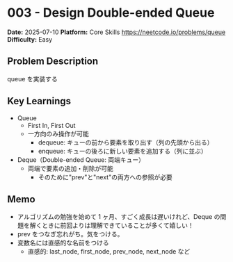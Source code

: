 # 003 - Design Double-ended Queue

**Date:** 2025-07-10
**Platform:** Core Skills https://neetcode.io/problems/queue
**Difficulty:** Easy

## Problem Description

queue を実装する

## Key Learnings

- Queue
  - First In, First Out
  - 一方向のみ操作が可能
    - dequeue: キューの前から要素を取り出す（列の先頭から出る）
    - enqueue: キューの後ろに新しい要素を追加する（列に並ぶ）
- Deque（Double-ended Queue: 両端キュー）
  - 両端で要素の追加・削除が可能
    - そのために"prev"と"next"の両方への参照が必要

## Memo

- アルゴリズムの勉強を始めて 1 ヶ月、すごく成長は遅いけれど、Deque の問題を解くときに前回よりは理解できていることが多くて嬉しい！
- prev をつなぎ忘れがち。気をつける。
- 変数名には直感的な名前をつける
  - 直感的: last_node, first_node, prev_node, next_node など
